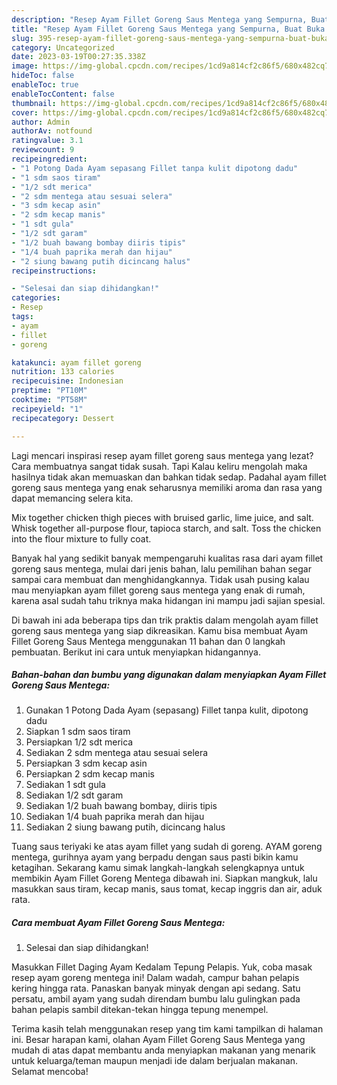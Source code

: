 ```yaml
---
description: "Resep Ayam Fillet Goreng Saus Mentega yang Sempurna, Buat Buka Puasa}"
title: "Resep Ayam Fillet Goreng Saus Mentega yang Sempurna, Buat Buka Puasa}"
slug: 395-resep-ayam-fillet-goreng-saus-mentega-yang-sempurna-buat-buka-puasa
category: Uncategorized
date: 2023-03-19T00:27:35.338Z
image: https://img-global.cpcdn.com/recipes/1cd9a814cf2c86f5/680x482cq70/ayam-fillet-goreng-saus-mentega-foto-resep-utama.jpg
hideToc: false
enableToc: true
enableTocContent: false
thumbnail: https://img-global.cpcdn.com/recipes/1cd9a814cf2c86f5/680x482cq70/ayam-fillet-goreng-saus-mentega-foto-resep-utama.jpg
cover: https://img-global.cpcdn.com/recipes/1cd9a814cf2c86f5/680x482cq70/ayam-fillet-goreng-saus-mentega-foto-resep-utama.jpg
author: Admin
authorAv: notfound
ratingvalue: 3.1
reviewcount: 9
recipeingredient:
- "1 Potong Dada Ayam sepasang Fillet tanpa kulit dipotong dadu"
- "1 sdm saos tiram"
- "1/2 sdt merica"
- "2 sdm mentega atau sesuai selera"
- "3 sdm kecap asin"
- "2 sdm kecap manis"
- "1 sdt gula"
- "1/2 sdt garam"
- "1/2 buah bawang bombay diiris tipis"
- "1/4 buah paprika merah dan hijau"
- "2 siung bawang putih dicincang halus"
recipeinstructions:

- "Selesai dan siap dihidangkan!"
categories:
- Resep
tags:
- ayam
- fillet
- goreng

katakunci: ayam fillet goreng 
nutrition: 133 calories
recipecuisine: Indonesian
preptime: "PT10M"
cooktime: "PT58M"
recipeyield: "1"
recipecategory: Dessert

---
```



Lagi mencari inspirasi resep ayam fillet goreng saus mentega yang lezat? Cara membuatnya sangat tidak susah. Tapi Kalau keliru mengolah maka hasilnya tidak akan memuaskan dan bahkan tidak sedap. Padahal ayam fillet goreng saus mentega yang enak seharusnya memiliki aroma dan rasa yang dapat memancing selera kita.


Mix together chicken thigh pieces with bruised garlic, lime juice, and salt. Whisk together all-purpose flour, tapioca starch, and salt. Toss the chicken into the flour mixture to fully coat.

Banyak hal yang sedikit banyak mempengaruhi kualitas rasa dari ayam fillet goreng saus mentega, mulai dari jenis bahan, lalu pemilihan bahan segar sampai cara membuat dan menghidangkannya. Tidak usah pusing kalau mau menyiapkan ayam fillet goreng saus mentega yang enak di rumah, karena asal sudah tahu triknya maka hidangan ini mampu jadi sajian spesial.


Di bawah ini ada beberapa tips dan trik praktis dalam mengolah ayam fillet goreng saus mentega yang siap dikreasikan. Kamu bisa membuat Ayam Fillet Goreng Saus Mentega menggunakan 11 bahan dan 0 langkah pembuatan. Berikut ini cara untuk menyiapkan hidangannya.

<!--inarticleads1-->

##### Bahan-bahan dan bumbu yang digunakan dalam menyiapkan Ayam Fillet Goreng Saus Mentega:

1. Gunakan 1 Potong Dada Ayam (sepasang) Fillet tanpa kulit, dipotong dadu
1. Siapkan 1 sdm saos tiram
1. Persiapkan 1/2 sdt merica
1. Sediakan 2 sdm mentega atau sesuai selera
1. Persiapkan 3 sdm kecap asin
1. Persiapkan 2 sdm kecap manis
1. Sediakan 1 sdt gula
1. Sediakan 1/2 sdt garam
1. Sediakan 1/2 buah bawang bombay, diiris tipis
1. Sediakan 1/4 buah paprika merah dan hijau
1. Sediakan 2 siung bawang putih, dicincang halus


Tuang saus teriyaki ke atas ayam fillet yang sudah di goreng. AYAM goreng mentega, gurihnya ayam yang berpadu dengan saus pasti bikin kamu ketagihan. Sekarang kamu simak langkah-langkah selengkapnya untuk membikin Ayam Fillet Goreng Mentega dibawah ini. Siapkan mangkuk, lalu masukkan saus tiram, kecap manis, saus tomat, kecap inggris dan air, aduk rata. 

<!--inarticleads2-->

##### Cara membuat Ayam Fillet Goreng Saus Mentega:


1. Selesai dan siap dihidangkan!

Masukkan Fillet Daging Ayam Kedalam Tepung Pelapis. Yuk, coba masak resep ayam goreng mentega ini! Dalam wadah, campur bahan pelapis kering hingga rata. Panaskan banyak minyak dengan api sedang. Satu persatu, ambil ayam yang sudah direndam bumbu lalu gulingkan pada bahan pelapis sambil ditekan-tekan hingga tepung menempel. 

Terima kasih telah menggunakan resep yang tim kami tampilkan di halaman ini. Besar harapan kami, olahan Ayam Fillet Goreng Saus Mentega yang mudah di atas dapat membantu anda menyiapkan makanan yang menarik untuk keluarga/teman maupun menjadi ide dalam berjualan makanan. Selamat mencoba!
